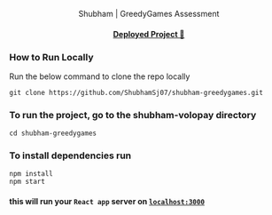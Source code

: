 <p align="center">
 Shubham | GreedyGames Assessment
</p>

<h4 align="center">
  <a href="https://shubham-volopay.vercel.app/" target="_blank" rel="noreferrer">Deployed Project 🚀</a>
</h4>

### How to Run Locally
Run the below command to clone the repo locally
```
git clone https://github.com/ShubhamSj07/shubham-greedygames.git
``` 

### To run the project, go to the shubham-volopay directory
```
cd shubham-greedygames
```

### To install dependencies run 
```
npm install
npm start
```
#### this will run your `React app` server on   <a href="http://localhost:3000">`localhost:3000`</a>
